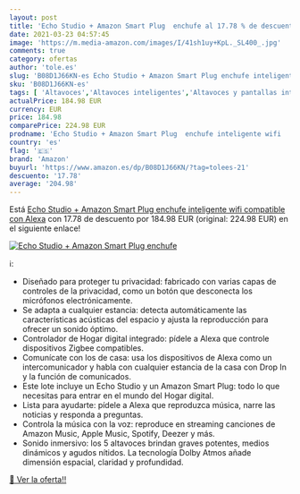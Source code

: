 ```yaml
---
layout: post
title: 'Echo Studio + Amazon Smart Plug  enchufe al 17.78 % de descuento'
date: 2021-03-23 04:57:45
image: 'https://m.media-amazon.com/images/I/41sh1uy+KpL._SL400_.jpg'
comments: true
category: ofertas
author: 'tole.es'
slug: 'B08D1J66KN-es Echo Studio + Amazon Smart Plug enchufe inteligente wifi...'
sku: 'B08D1J66KN-es'
tags: [ 'Altavoces','Altavoces inteligentes','Altavoces y pantallas inteligentes Echo','Dispositivos Amazon','Dispositivos Amazon y Accesorios','Electrónica','Equipos de audio y Hi-Fi','alexa','amazon','enchufe','inteligente', ]
actualPrice: 184.98 EUR
currency: EUR
price: 184.98
comparePrice: 224.98 EUR
prodname: 'Echo Studio + Amazon Smart Plug  enchufe inteligente wifi   compatible con Alexa'
country: 'es'
flag: '🇪🇸'
brand: 'Amazon'
buyurl: 'https://www.amazon.es/dp/B08D1J66KN/?tag=tolees-21'
descuento: '17.78'
average: '204.98'
---
```


Está [Echo Studio + Amazon Smart Plug  enchufe inteligente wifi   compatible con Alexa](https://www.amazon.es/dp/B08D1J66KN/?tag=tolees-21) con 17.78 de descuento por 184.98 EUR (original: 224.98 EUR) en el siguiente enlace!

[![Echo Studio + Amazon Smart Plug  enchufe](https://m.media-amazon.com/images/I/41sh1uy+KpL._SL400_.jpg)](https://www.amazon.es/dp/B08D1J66KN/?tag=tolees-21)

ℹ️:

- Diseñado para proteger tu privacidad: fabricado con varias capas de controles de la privacidad, como un botón que desconecta los micrófonos electrónicamente.
- Se adapta a cualquier estancia: detecta automáticamente las características acústicas del espacio y ajusta la reproducción para ofrecer un sonido óptimo.
- Controlador de Hogar digital integrado: pídele a Alexa que controle dispositivos Zigbee compatibles.
- Comunícate con los de casa: usa los dispositivos de Alexa como un intercomunicador y habla con cualquier estancia de la casa con Drop In y la función de comunicados.
- Este lote incluye un Echo Studio y un Amazon Smart Plug: todo lo que necesitas para entrar en el mundo del Hogar digital.
- Lista para ayudarte: pídele a Alexa que reproduzca música, narre las noticias y responda a preguntas.
- Controla la música con la voz: reproduce en streaming canciones de Amazon Music, Apple Music, Spotify, Deezer y más.
- Sonido inmersivo: los 5 altavoces brindan graves potentes, medios dinámicos y agudos nítidos. La tecnología Dolby Atmos añade dimensión espacial, claridad y profundidad.

[🛒 Ver la oferta!!](https://www.amazon.es/dp/B08D1J66KN/?tag=tolees-21)
